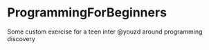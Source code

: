 # ProgrammingForBeginners

Some custom exercise for a teen inter @youzd around programming discovery
